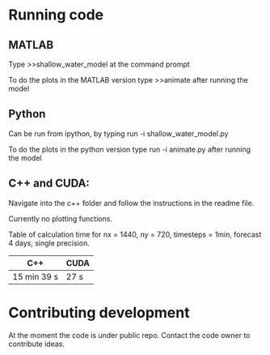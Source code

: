 # Running code
   ## MATLAB 
   Type >>shallow_water_model at the command prompt
   
   To do the plots in the MATLAB version type >>animate after running the model
   ## Python 
   Can be run from ipython, by typing run -i shallow_water_model.py
   
   To do the plots in the python version type run -i animate.py after running the model
   ## C++ and CUDA: 
   Navigate into the c++ folder and follow the instructions in the readme file.
   
   Currently no plotting functions.
   
   Table of calculation time for nx = 1440, ny = 720, timesteps = 1min, forecast 4 days, single precision.
   
C++ | CUDA
 ------------- | -------------
  15 min 39 s | 27 s
 # Contributing development
 At the moment the code is under public repo. Contact the code owner to contribute ideas.
